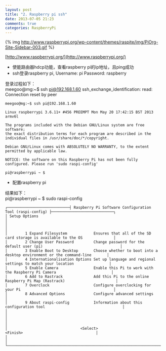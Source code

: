 ```yaml
---
layout: post
title: "2. Raspberry pi ssh"
date: 2013-07-05 21:23
comments: true
categories: RaspberryPi
---
```


{% img http://www.raspberrypi.org/wp-content/themes/raspite/img/PiOrg-Site-Sidebar-003.gif %}

[http://www.raspberrypi.org/](http://www.raspberrypi.org/)

*	使能路由器hdcp功能，查看raspberry pi的ip地址，且ping成功
*	ssh登录raspberry pi, Username: pi Password: raspberry

登录过程如下：    
	meegoo@mg:~$ ssh pi@192.168.1.60
	ssh_exchange_identification: read: Connection reset by peer

	meegoo@mg:~$ ssh pi@192.168.1.60

	Linux raspberrypi 3.6.11+ #456 PREEMPT Mon May 20 17:42:15 BST 2013 armv6l

	The programs included with the Debian GNU/Linux system are free software;
	the exact distribution terms for each program are described in the
	individual files in /usr/share/doc/*/copyright.

	Debian GNU/Linux comes with ABSOLUTELY NO WARRANTY, to the extent
	permitted by applicable law.

	NOTICE: the software on this Raspberry Pi has not been fully configured. Please run 'sudo raspi-config'

	pi@raspberrypi ~ $ 

*	配置raspberry pi

结果如下：    
	pi@raspberrypi ~ $ sudo raspi-config
                                                                                                                     
	┌────────────────────────────┤ Raspberry Pi Software Configuration Tool (raspi-config) ├────────────────────────────┐
	│ Setup Options                                                                                                     │
	│                                                                                                                   │
	│        1 Expand Filesystem            Ensures that all of the SD card storage is available to the OS              │
	│        2 Change User Password         Change password for the default user (pi)                                   │
	│        3 Enable Boot to Desktop       Choose whether to boot into a desktop environment or the command-line       │
	│        4 Internationalisation Options Set up language and regional settings to match your location                │
	│        5 Enable Camera                Enable this Pi to work with the Raspberry Pi Camera                         │
	│        6 Add to Rastrack              Add this Pi to the online Raspberry Pi Map (Rastrack)                       │
	│        7 Overclock                    Configure overclocking for your Pi                                          │
	│        8 Advanced Options             Configure advanced settings                                                 │
	│        9 About raspi-config           Information about this configuration tool                                   │
	│                                                                                                                   │
	│                                                                                                                   │
	│                                 <Select>                                 <Finish>                                 │
	│                                                                                                                   │
	└───────────────────────────────────────────────────────────────────────────────────────────────────────────────────┘

                                                                                                     
